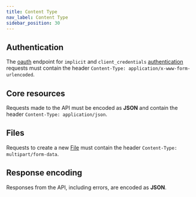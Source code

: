 ```yaml
---
title: Content Type
nav_label: Content Type
sidebar_position: 30
---
```


## Authentication

The [oauth](https://oauth.net/2/) endpoint for `implicit` and `client_credentials` [authentication](/docs/authentication) requests must contain the header `Content-Type: application/x-www-form-urlencoded`.

## Core resources

Requests made to the API must be encoded as **JSON** and contain the header `Content-Type: application/json`.

## Files

Requests to create a new [File](/docs/pxm/products/product-assets/files-overview) must contain the header `Content-Type: multipart/form-data`.

## Response encoding

Responses from the API, including errors, are encoded as **JSON**.
